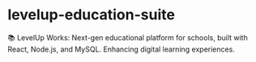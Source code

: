# levelup-education-suite
📚 LevelUp Works: Next-gen educational platform for schools, built with React, Node.js, and MySQL. Enhancing digital learning experiences.
